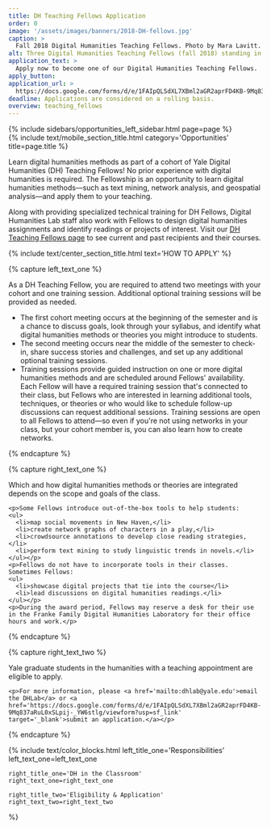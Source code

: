 ```yaml
---
title: DH Teaching Fellows Application
order: 0
image: '/assets/images/banners/2018-DH-fellows.jpg'
caption: >
  Fall 2018 Digital Humanities Teaching Fellows. Photo by Mara Lavitt.
alt: Three Digital Humanities Teaching Fellows (fall 2018) standing in front of the Special Projects Cube in the Franke Family Digital Humanities Laboratory.
application_text: >
  Apply now to become one of our Digital Humanities Teaching Fellows.
apply_button:
application_url: >
  https://docs.google.com/forms/d/e/1FAIpQLSdXL7XBml2aGR2aprFD4KB-9Mq837aRuL0xSLpij-_YW6stlg/viewform?usp=sf_link
deadline: Applications are considered on a rolling basis.
overview: teaching_fellows
---
```


<div class='center-column'>
  <div class='two-column-container one-third-width top-text'>
    <div class='left-column'>
      {% include sidebars/opportunities_left_sidebar.html page=page %}
    </div>
    <div class='right-column'>
      {% include text/mobile_section_title.html
        category='Opportunities'
        title=page.title
      %}
      <p>Learn digital humanities methods as part of a cohort of Yale Digital Humanities (DH) Teaching Fellows! No prior experience with digital humanities is required. The Fellowship is an opportunity to learn digital humanities methods—such as text mining, network analysis, and geospatial analysis—and apply them to your teaching.</p> 
      <p>Along with providing specialized technical training for DH Fellows, Digital Humanities Lab staff also work with Fellows to design digital humanities assignments and identify readings or projects of interest. Visit our <a href='{{ site.baseurl }}/about/teaching_fellows.html' target='_blank'>DH Teaching Fellows page</a> to see current and past recipients and their courses.</p>
    </div>
   </div>

  {% include text/center_section_title.html
    text='HOW TO APPLY'
  %}

  {% capture left_text_one %}
    <p>As a DH Teaching Fellow, you are required to attend two meetings with your cohort and one training session. Additional optional training sessions will be provided as needed.
    <ul>
      <li>The first cohort meeting occurs at the beginning of the semester and is a chance to discuss goals, look through your syllabus, and identify what digital humanities methods or theories you might introduce to students.</li>
      <li>The second meeting occurs near the middle of the semester to check-in, share success stories and challenges, and set up any additional optional training sessions.</li>
      <li>Training sessions provide guided instruction on one or more digital humanities methods and are scheduled around Fellows' availability. Each Fellow will have a required training session that's connected to their class, but Fellows who are interested in learning additional tools, techniques, or theories or who would like to schedule follow-up discussions can request additional sessions. Training sessions are open to all Fellows to attend—so even if you're not using networks in your class, but your cohort member is, you can also learn how to create networks.</li>
    </ul></p>
  {% endcapture %}

  {% capture right_text_one %}
    <p>Which and how digital humanities methods or theories are integrated depends on the scope and goals of the class.</p>

    <p>Some Fellows introduce out-of-the-box tools to help students:
    <ul> 
      <li>map social movements in New Haven,</li> 
      <li>create network graphs of characters in a play,</li>
      <li>crowdsource annotations to develop close reading strategies,</li> 
      <li>perform text mining to study linguistic trends in novels.</li>
    </ul></p>
    <p>Fellows do not have to incorporate tools in their classes. Sometimes Fellows:   
    <ul>
      <li>showcase digital projects that tie into the course</li> 
      <li>lead discussions on digital humanities readings.</li> 
    </ul></p>
    <p>During the award period, Fellows may reserve a desk for their use in the Franke Family Digital Humanities Laboratory for their office hours and work.</p>
  {% endcapture %}

  {% capture right_text_two %}
    <p>Yale graduate students in the humanities with a teaching appointment are eligible to apply.</p>

    <p>For more information, please <a href='mailto:dhlab@yale.edu'>email the DHLab</a> or <a href='https://docs.google.com/forms/d/e/1FAIpQLSdXL7XBml2aGR2aprFD4KB-9Mq837aRuL0xSLpij-_YW6stlg/viewform?usp=sf_link' target='_blank'>submit an application.</a></p>
  {% endcapture %}

  {% include text/color_blocks.html
    left_title_one='Responsibilities'
    left_text_one=left_text_one

    right_title_one='DH in the Classroom'
    right_text_one=right_text_one

    right_title_two='Eligibility & Application'
    right_text_two=right_text_two
  %}
</div>
